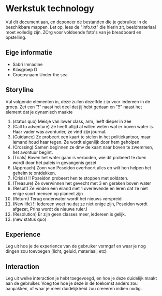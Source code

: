 # Werkstuk technology

Vul dit document aan, en deponeer de bestanden die je gebruikte in de beschikbare mappen. Let op, lees de "info.txt" die hierin zit, beeldmateriaal moet volledig zijn. ZOrg voor voldoende foto's van je breadboard en opstelling.


## Eige informatie

- Sabri Imnadine
- Klasgroep D
- Groepsnaam Under the sea


## Storyline 

Vul volgende elementen in, deze zullen dezelfde zijn voor iedereen in de groep. Zet een "!" naast het deel dat jij hebt gedaan en "!!" naast het element dat je dynamisch maakte

1. (status quo) Meisje van lower class, arm, leeft dieper in zee
2. (Call to adventure) Ze heeft altijd al willen weten wat er boven water is. Haar vader was avonturier, ze vind zijn journal.
3. (Guidance) Ze probeert een kaart te stelen in het politiekantoor, maar iemand houd haar tegen. Ze wordt eigenlijk door hem geholpen.
4. (Crossing) Samen beginnen ze dmv de kaart naar boven te zwemmen, het avontuur begint.
5. (Trials) Boven het water gaan is verboden, wie dit probeert te doen wordt door het paleis in gevangenis gezet
6. (Approach) Zoon van Poseidon overhoort alles en wilt hen helpen het geheim te ontdekken.
7. (Crisis) !! Poseidon probeert hen te stoppen met soldaten.
8. (Treasure) Ze overwinnen het gevecht met 3 en geraken boven water
9. (Result)  Ze vinden een eiland met 1 overlevende en leren dat ze niet enige soort mensen op planeet zijn
10. (Return) Terug onderwater wordt het nieuws verspreid.
11. (New life) !! Iedereen weet nu dat ze niet enige zijn, Poseidon wordt afgezet, Prins  wordt  de nieuwe ruler.I
12. (Resolution) Er zijn geen classes meer, iedereen is gelijk.
13. (new status quo)

## Experience

Leg uit hoe je de experience van de gebruiker vormgaf en waar je nog dingen zou toevoegen (licht, geluid, materiaal, etc)

## Interaction

Leg uit welke interaction je hebt toegevoegd, en hoe je deze duidelijk maakt aan de gebruiker. Voeg toe hoe je deze in de toekomst anders zou aanpakken, of waar je meer duidelijkheid zou creeeren indien nodig.




